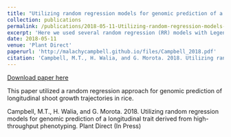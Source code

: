 ```yaml
---
title: "Utilizing random regression models for genomic prediction of a longitudinal trait derived from high-throughput phenotyping"
collection: publications
permalink: /publications/2018-05-11-Utilizing-random-regression-models-for-genomic-prediction-of-a-longitudinal-trait-derived-from-high-throughput-phenotyping
excerpt: 'Here we used several random regression (RR) models with Legendre polynomials for genomic prediction of shoot growth trajectories in rice (<i>Oryza sativa</i>).'
date: 2018-05-11
venue: 'Plant Direct'
paperurl: 'http://malachycampbell.github.io/files/Campbell_2018.pdf'
citation: 'Campbell, M.T., H. Walia, and G. Morota. 2018. Utilizing random regression models for genomic prediction of a longitudinal trait derived from high-throughput phenotyping. Plant Direct (In Press)'
---
```


<a href='http://malachycampbell.github.io/files/Campbell_2018.pdf'>Download paper here</a>

This paper utilized a random regression approach for genomic prediction of longitudinal shoot growth trajectories in rice.

Campbell, M.T., H. Walia, and G. Morota. 2018. Utilizing random regression models for genomic prediction of a longitudinal trait derived from high-throughput phenotyping. Plant Direct (In Press)

